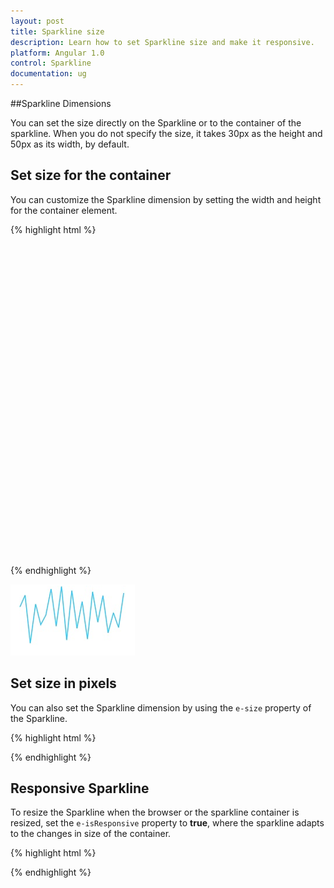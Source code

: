 ```yaml
---
layout: post
title: Sparkline size
description: Learn how to set Sparkline size and make it responsive. 
platform: Angular 1.0
control: Sparkline
documentation: ug
---
```


##Sparkline Dimensions

You can set the size directly on the Sparkline or to the container of the sparkline. When you do not specify the size, it takes 30px as the height and 50px as its width, by default.

## Set size for the container

You can customize the Sparkline dimension by setting the width and height for the container element.

{% highlight html %}

<html xmlns="http://www.w3.org/1999/xhtml" lang="en" ng-app="SparklineApp">
    <head>
        <title>Essential Studio for AngularJS: CircularGauge</title>
        <!--CSS and Script file References -->
    </head>
  <body ng-controller="SparkCtrl">
    <div id="container" style="width:820px;height:500px;" >
    <ej-sparkline></ej-sparkline>
    </div>
    <script>
    angular.module('SparkApp', ['ejangular'])
    .controller('SparkCtrl', function ($scope) {
                   });
    </script>
</body>
</html>

{% endhighlight %} 

![](Sparkline-Dimensions_images/Sparkline-Dimensions_img1.png)

## Set size in pixels 

You can also set the Sparkline dimension by using the `e-size` property of the Sparkline.

{% highlight html %}

<html xmlns="http://www.w3.org/1999/xhtml" lang="en" ng-app="SparklineApp">
    <head>
        <title>Essential Studio for AngularJS: CircularGauge</title>
        <!--CSS and Script file References -->
    </head>
  <body ng-controller="SparkCtrl">
    <div id="container" >
    <ej-sparkline e-size-height="40px" e-size-width="60px"></ej-sparkline>
    </div>
    <script>
    angular.module('SparkApp', ['ejangular'])
    .controller('SparkCtrl', function ($scope) {
               });
    </script>
</body>
</html>

{% endhighlight %}

## Responsive Sparkline

To resize the Sparkline when the browser or the sparkline container is resized, set the `e-isResponsive` property to **true**, where the sparkline adapts to the changes in size of the container. 

{% highlight html %}

<html xmlns="http://www.w3.org/1999/xhtml" lang="en" ng-app="SparklineApp">
    <head>
        <title>Essential Studio for AngularJS: CircularGauge</title>
        <!--CSS and Script file References -->
    </head>
  <body ng-controller="SparkCtrl">
    <div id="container" >
    <ej-sparkline e-isresponsive="true"></ej-sparkline>
    </div>
    <script>
    angular.module('SparkApp', ['ejangular'])
    .controller('SparkCtrl', function ($scope) {
                });
    </script>
</body>
</html>

{% endhighlight %} 
